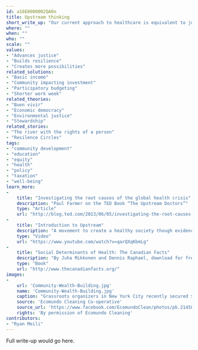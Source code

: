 ```yaml
---
id: a16E0000002QA0n
title: Upstream thinking
short_write_up: "Our current approach to healthcare is equivalent to jumping into a river to pull out drowning children, when instead we should head upstream to figure out why these children are falling in the river in the first place. The lesson is clear: to improve our health and wellbeing, we need to move beyond reactive healthcare and focus on the “upstream” factors — or social determinants — that most impact our health: income and its distribution, education, housing, nutrition, employment and the wider environment. Upstream thinking means taking wise collective action to ensure better outcomes rather than simply responding to, and being overwhelmed by, crises we could have foreseen."
where: ""
when: ""
who: ""
scale: ""
values:
- "Advances justice"
- "Builds resilience"
- "Creates more possibilities"
related_solutions:
- "Basic income"
- "Community impacting investment"
- "Participatory budgeting"
- "Shorter work week"
related_theories:
- "Buen vivir"
- "Economic democracy"
- "Environmental justice"
- "Stewardship"
related_stories:
- "The river with the rights of a person"
- "Resilence Circles"
tags:
- "community development"
- "education"
- "equity"
- "health"
- "policy"
- "taxation"
- "well-being"
learn_more:
-
    title: "Investigating the root causes of the global health crisis"
    description: "Paul Farmer on the TED Book “The Upstream Doctors”"
    type: "Article"
    url: "http://blog.ted.com/2013/06/05/investigating-the-root-causes-of-the-global-health-crisis-paul-farmer-on-the-upstream-doctors/"
-
    title: "Introduction to Upstream"
    description: "A movement to create a healthy society though evidence-based ideas"
    type: "Video"
    url: "https://www.youtube.com/watch?v=qarQXqKbmLg"
-
    title: "Social Determinants of Health: The Canadian Facts"
    description: "By Juha Mikkonen and Dennis Raphael, download for free"
    type: "Book"
    url: "http://www.thecanadianfacts.org/"
images:
-
    url: 'Community-Wealth-Building.jpg'
    name: 'Community-Wealth-Building.jpg' 
    caption: "Grassroots organizers in New York City recently secured $1.2 million in funding from the city council for a key component of community wealth building: the development of worker cooperatives."
    source: 'Ecomundo Cleaning Co-operative'
    source_url: 'https://www.facebook.com/EcomundoClean/photos/pb.214582215279233.-2207520000.1409980196./642307309173386/?type=3&theater'
    rights: 'By permission of Ecomundo Cleaning'
contributors:
- "Ryan Meili"
---
```

Full write-up would go here.
